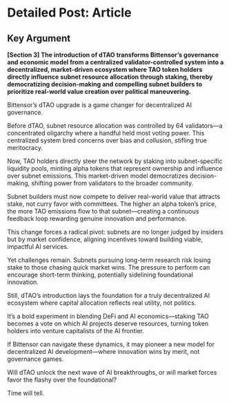 # Detailed Post: Article

## Key Argument

**[Section 3] The introduction of dTAO transforms Bittensor’s governance and economic model from a centralized validator-controlled system into a decentralized, market-driven ecosystem where TAO token holders directly influence subnet resource allocation through staking, thereby democratizing decision-making and compelling subnet builders to prioritize real-world value creation over political maneuvering.**

Bittensor’s dTAO upgrade is a game changer for decentralized AI governance.

Before dTAO, subnet resource allocation was controlled by 64 validators—a concentrated oligarchy where a handful held most voting power. This centralized system bred concerns over bias and collusion, stifling true meritocracy.

Now, TAO holders directly steer the network by staking into subnet-specific liquidity pools, minting alpha tokens that represent ownership and influence over subnet emissions. This market-driven model democratizes decision-making, shifting power from validators to the broader community.

Subnet builders must now compete to deliver real-world value that attracts stake, not curry favor with committees. The higher an alpha token’s price, the more TAO emissions flow to that subnet—creating a continuous feedback loop rewarding genuine innovation and performance.

This change forces a radical pivot: subnets are no longer judged by insiders but by market confidence, aligning incentives toward building viable, impactful AI services.

Yet challenges remain. Subnets pursuing long-term research risk losing stake to those chasing quick market wins. The pressure to perform can encourage short-term thinking, potentially sidelining foundational innovation.

Still, dTAO’s introduction lays the foundation for a truly decentralized AI ecosystem where capital allocation reflects real utility, not politics.

It’s a bold experiment in blending DeFi and AI economics—staking TAO becomes a vote on which AI projects deserve resources, turning token holders into venture capitalists of the AI frontier.

If Bittensor can navigate these dynamics, it may pioneer a new model for decentralized AI development—where innovation wins by merit, not governance games.

Will dTAO unlock the next wave of AI breakthroughs, or will market forces favor the flashy over the foundational?

Time will tell.
